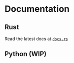 # Documentation

## Rust
Read the latest docs at [`docs.rs`](https://docs.rs/saptest/latest/saptest/)

## Python (WIP)
```
```
